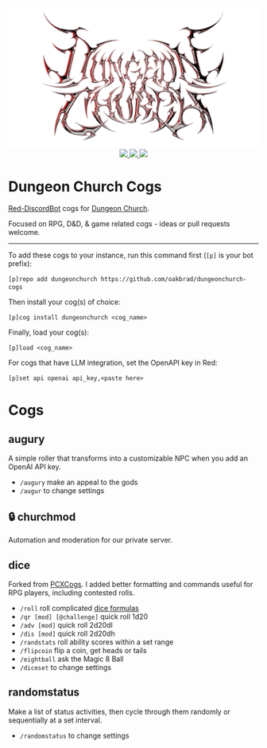 <p align="center">
    <img width="650" src="logo-chrome-red.png"><br>
    <a href=https://github.com/oakbrad/dungeonchurch>
        <img src=https://img.shields.io/github/last-commit/oakbrad/dungeonchurch?label=dungeonchurch&color=gray&labelColor=ff2600&logo=github>
    </a>
    <a href=https://github.com/oakbrad/dungeonchurch-pyora>
        <img src=https://img.shields.io/github/last-commit/oakbrad/dungeonchurch-pyora?label=dungeonchurch-pyora&color=gray&labelColor=ff2600&logo=github>
    </a>
    <a href=https://github.com/oakbrad/dungeonchurch-cogs>
        <img src=https://img.shields.io/github/last-commit/oakbrad/dungeonchurch-cogs?label=dungeonchurch-cogs&color=gray&labelColor=ff2600&logo=github>
    </a>
</p>

# Dungeon Church Cogs
[Red-DiscordBot](https://github.com/Cog-Creators/Red-DiscordBot/releases) cogs for [Dungeon Church](https://www.dungeon.church).

Focused on RPG, D&D, & game related cogs - ideas or pull requests welcome.

----
To add these cogs to your instance, run this command first (`[p]` is your bot prefix):

```
[p]repo add dungeonchurch https://github.com/oakbrad/dungeonchurch-cogs
```

Then install your cog(s) of choice:

```
[p]cog install dungeonchurch <cog_name>
```

Finally, load your cog(s):

```
[p]load <cog_name>
```

For cogs that have LLM integration, set the OpenAPI key in Red:

```
[p]set api openai api_key,<paste here>
```

# Cogs
## augury
A simple roller that transforms into a customizable NPC when you add an OpenAI API key.
* `/augury` make an appeal to the gods
* `/augur` to change settings
## 🔒 churchmod
Automation and moderation for our private server.
## dice
Forked from [PCXCogs](https://github.com/PhasecoreX/PCXCogs). I added better formatting and commands useful for RPG players, including contested rolls.
* `/roll` roll complicated [dice formulas](https://github.com/StarlitGhost/pyhedrals)
* `/qr [mod] [@challenge]` quick roll 1d20
* `/adv [mod]` quick roll 2d20dl
* `/dis [mod]` quick roll 2d20dh
* `/randstats` roll ability scores within a set range
* `/flipcoin` flip a coin, get heads or tails
* `/eightball` ask the Magic 8 Ball
* `/diceset` to change settings
## randomstatus
Make a list of status activities, then cycle through them randomly or sequentially at a set interval.
* `/randomstatus` to change settings
